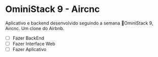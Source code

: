 # OminiStack 9 - Aircnc
 Aplicativo e backend desenvolvido seguindo a semana :rocket:OminiStack 9, Aircnc. Um clone do Airbnb.

* [ ] Fazer BackEnd  
* [ ] Fazer Interface Web  
* [ ] Fazer Aplicativo  
